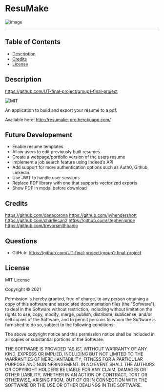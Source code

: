 # ResuMake

![image](https://user-images.githubusercontent.com/70990105/112179234-7eae3c00-8bc8-11eb-8ec2-47e56ec0a03a.png)

<hr>

## Table of Contents
* [Description](#description)
* [Credits](#credits)
* [License](#license)
        
## Description
https://github.com/UT-final-project/group1-final-project

![MIT](https://img.shields.io/badge/License-MIT-green)

An application to build and export your résumé to a pdf.

Available here: http://resumake-pro.herokuapp.com/

## Future Developement
* Enable resume templates
* Allow users to edit previously built resumes
* Create a webpage/portfolio version of the users resume
* Implement a job search feature using Indeed’s API
* Add support for more authentication options such as Auth0, Github, Linkedin.
* Use JWT to handle user sessions
* Replace PDF library with one that supports vectorized exports
* Show PDF in modal before download

## Credits
https://github.com/danacorona
https://github.com/jwhendershott
https://github.com/charliecan2
https://github.com/stephenlprice
https://github.com/trevorsmithbanjo

## Questions
* GitHub: https://github.com/UT-final-project/group1-final-project

## License

MIT License

Copyright © 2021

Permission is hereby granted, free of charge, to any person obtaining a copy
of this software and associated documentation files (the "Software"), to deal
in the Software without restriction, including without limitation the rights
to use, copy, modify, merge, publish, distribute, sublicense, and/or sell
copies of the Software, and to permit persons to whom the Software is
furnished to do so, subject to the following conditions:

The above copyright notice and this permission notice shall be included in all
copies or substantial portions of the Software.

THE SOFTWARE IS PROVIDED "AS IS", WITHOUT WARRANTY OF ANY KIND, EXPRESS OR
IMPLIED, INCLUDING BUT NOT LIMITED TO THE WARRANTIES OF MERCHANTABILITY,
FITNESS FOR A PARTICULAR PURPOSE AND NONINFRINGEMENT. IN NO EVENT SHALL THE
AUTHORS OR COPYRIGHT HOLDERS BE LIABLE FOR ANY CLAIM, DAMAGES OR OTHER
LIABILITY, WHETHER IN AN ACTION OF CONTRACT, TORT OR OTHERWISE, ARISING FROM,
OUT OF OR IN CONNECTION WITH THE SOFTWARE OR THE USE OR OTHER DEALINGS IN THE
SOFTWARE.
